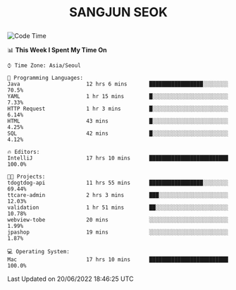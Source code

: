 <h1>
 <p align="center">
   SANGJUN SEOK
 </p>
</h1>

<!--START_SECTION:waka-->
![Code Time](http://img.shields.io/badge/Code%20Time-0%20secs-blue)

📊 **This Week I Spent My Time On** 

```text
⌚︎ Time Zone: Asia/Seoul

💬 Programming Languages: 
Java                     12 hrs 6 mins       █████████████████░░░░░░░░   70.5% 
YAML                     1 hr 15 mins        █░░░░░░░░░░░░░░░░░░░░░░░░   7.33% 
HTTP Request             1 hr 3 mins         █░░░░░░░░░░░░░░░░░░░░░░░░   6.14% 
HTML                     43 mins             █░░░░░░░░░░░░░░░░░░░░░░░░   4.25% 
SQL                      42 mins             █░░░░░░░░░░░░░░░░░░░░░░░░   4.12%

🔥 Editors: 
IntelliJ                 17 hrs 10 mins      █████████████████████████   100.0%

🐱‍💻 Projects: 
tdogtdog-api             11 hrs 55 mins      █████████████████░░░░░░░░   69.44% 
ttcare-admin             2 hrs 3 mins        ███░░░░░░░░░░░░░░░░░░░░░░   12.03% 
validation               1 hr 51 mins        ██░░░░░░░░░░░░░░░░░░░░░░░   10.78% 
webview-tobe             20 mins             ░░░░░░░░░░░░░░░░░░░░░░░░░   1.99% 
jpashop                  19 mins             ░░░░░░░░░░░░░░░░░░░░░░░░░   1.87%

💻 Operating System: 
Mac                      17 hrs 10 mins      █████████████████████████   100.0%

```


 Last Updated on 20/06/2022 18:46:25 UTC
<!--END_SECTION:waka-->
